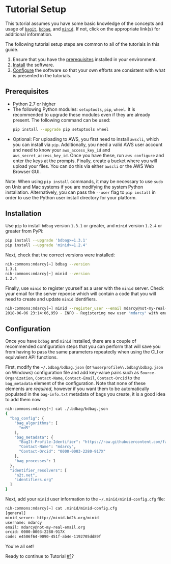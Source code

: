 # Tutorial Setup
This tutorial assumes you have some basic knowledge of the concepts and usage of [`bagit`](https://tools.ietf.org/html/draft-kunze-bagit-16), [`bdbag`](https://github.com/fair-research/bdbag), and [`minid`](https://github.com/fair-research/minid). If not, click on the appropriate link(s) for additional information.

The following tutorial setup steps are common to all of the tutorials in this guide.
1. Ensure that you have the [prerequisites](#prerequisites) installed in your environment.
2. [Install](#installation) the software.
3. [Configure](#configuration) the software so that your own efforts are consistent with what is presented in the tutorials.

<a name="prerequisites"></a>
## Prerequisites
* Python 2.7 or higher
* The following Python modules: `setuptools`, `pip`, `wheel`. It is recommended to upgrade these modules even if they are already present. The following command can be used:
    ```sh
    pip install --upgrade pip setuptools wheel
    ```
* Optional: For uploading to AWS, you first need to install `awscli`, which you can install via `pip`.
Additionally, you need a valid AWS user account and need to know your `aws_access_key_id`
and `aws_secret_access_key_id`. Once you have these, run `aws configure` and enter the keys
at the prompts. Finally, create a bucket where you will upload your files.
You can do this via either `awscli` or the AWS Web Browser GUI.

Note: When using `pip install` commands, it may be necessary to use `sudo` on Unix and Mac
systems if you are modifying the system Python installation. Alternatively, you can pass the
`--user` flag to `pip install` in order to use the Python user install directory for your platform.

<a name="installation"></a>
## Installation
Use `pip` to install `bdbag` version `1.3.1` or greater, and `minid` version `1.2.4` or greater from PyPi:
```sh
pip install --upgrade 'bdbag>=1.3.1'
pip install --upgrade 'minid>=1.2.4'
```
Next, check that the correct versions were installed:
```sh
nih-commons:mdarcy[~] bdbag --version
1.3.1
nih-commons:mdarcy[~] minid --version
1.2.4
```
Finally, use `minid` to register yourself as a user with the `minid` server. Check your email for the server reponse which will contain a code that you will need to create and update `minid` identifiers.
```sh
nih-commons:mdarcy[~] minid --register_user --email mdarcy@not-my-real-email.org --name mdarcy --orcid 0000-0003-2280-917X
2018-06-06 23:14:06,959 - INFO - Registering new user "mdarcy" with email "mdarcy@not-my-real-email.org" and orcid "0000-0003-2280-917X"
```

<a name="configuration"></a>
## Configuration
Once you have `bdbag` and `minid` installed, there are a couple of recommended configuration
steps that you can perform that will save you from having to pass the same parameters repeatedly
when using the CLI or equivalent API functions.

First, modify the `~/.bdbag/bdbag.json` (or `%userprofile%\.bdbag\bdbag.json` on Windows)
configuration file and add key-value pairs such as `Source-Organization`, `Contact-Name`,
`Contact-Email`, `Contact-Orcid` to the `bag_metadata` element of the configuration.
Note that none of these elements are _required_, however if you want them to be automatically
populated in the `bag-info.txt` metadata of bags you create, it is a good idea to add them now.
```sh
nih-commons:mdarcy[~] cat ./.bdbag/bdbag.json
{
  "bag_config": {
    "bag_algorithms": [
      "md5"
    ],
    "bag_metadata": {
      "BagIt-Profile-Identifier": "https://raw.githubusercontent.com/fair-research/bdbag/master/profiles/bdbag-profile.json",
      "Contact-Name": "mdarcy",
      "Contact-Orcid": "0000-0003-2280-917X"
    },
    "bag_processes": 1
  },
  "identifier_resolvers": [
    "n2t.net",
    "identifiers.org"
  ]
}
```

Next, add your `minid` user information to the `~/.minid/minid-config.cfg` file:
```sh
nih-commons:mdarcy[~] cat .minid/minid-config.cfg
[general]
minid_server: http://minid.bd2k.org/minid
username: mdarcy
email: mdarcy@not-my-real-email.org
orcid: 0000-0003-2280-917X
code: e4506f64-9090-451f-ab4e-1192705dd89f
```

You're all set!

Ready to continue to Tutorial [#1](tutorial-1.md)?

